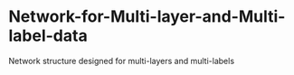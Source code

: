 # Network-for-Multi-layer-and-Multi-label-data
Network structure designed for multi-layers and multi-labels
